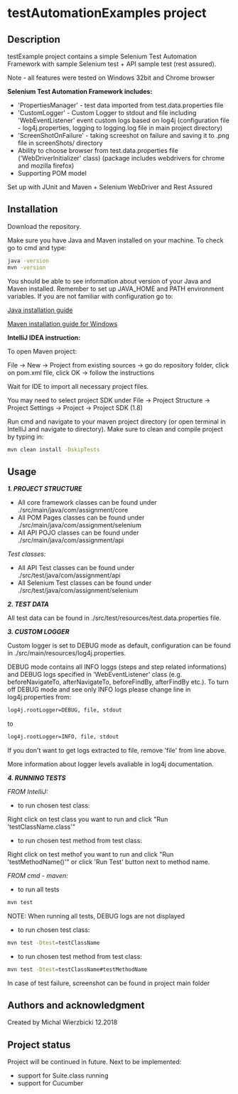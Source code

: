 # testAutomationExamples project

## Description

testExample project contains a simple Selenium Test Automation Framework with sample Selenium test + API sample test (rest assured).

 Note - all features were tested on Windows 32bit and Chrome browser

**Selenium Test Automation Framework includes:**
- 'PropertiesManager' - test data imported from test.data.properties file
- 'CustomLogger' - Custom Logger to stdout and file including 'WebEventListener' event custom logs based on log4j (configuration file - log4j.properties, logging to logging.log file in main project directory)
- 'ScreenShotOnFailure' - taking screeshot on failure and saving it to .png file in screenShots/ directory
- Ability to choose browser from test.data.properties file ('WebDriverInitializer' class) (package includes webdrivers for chrome and mozilla firefox)
- Supporting POM model

Set up with JUnit and Maven + Selenium WebDriver and Rest Assured

## Installation

Download the repository. 

Make sure you have Java and Maven installed on your machine. To check go to cmd and type:

```bash
java -version
mvn -version
```
You should be able to see information about version of your Java and Maven installed. Remember to set up JAVA_HOME and PATH environment variables. If you are not familiar with configuration go to:

[Java installation guide](https://docs.oracle.com/cd/E19509-01/820-3208/inst_cli_jdk_javahome_t/)

[Maven installation guide for Windows](https://www.mkyong.com/maven/how-to-install-maven-in-windows/)

**IntelliJ IDEA instruction:**

To open Maven project:

File -> New -> Project from existing sources -> go do repository folder, click on pom.xml file, click OK -> follow the instructions

Wait for IDE to import all necessary project files.

You may need to select project SDK under File -> Project Structure -> Project Settings -> Project -> Project SDK (1.8)

Run cmd and navigate to your maven project directory (or open terminal in IntelliJ and navigate to directory). Make sure to clean and compile project by typing in:

```bash
mvn clean install -DskipTests
```

## Usage

***1. PROJECT STRUCTURE***

- All core framework classes can be found under ./src/main/java/com/assignment/core
- All POM Pages classes can be found under ./src/main/java/com/assignment/selenium
- All API POJO classes can be found under ./src/main/java/com/assignment/api

*Test classes:*
- All API Test classes can be found under ./src/test/java/com/assignment/api
- All Selenium Test classes can be found under ./src/test/java/com/assignment/selenium

***2. TEST DATA***

All test data can be found in ./src/test/resources/test.data.properties file.

***3. CUSTOM LOGGER***

Custom logger is set to DEBUG mode as default, configuration can be found in ./src/main/resources/log4j.properties. 

DEBUG mode contains all INFO loggs (steps and step related informations) and DEBUG logs specified in 'WebEventListener' class (e.g. beforeNavigateTo, afterNavigateTo, beforeFindBy, afterFindBy etc.). To turn off DEBUG mode and see only INFO logs please change line in log4j.properties from:
```bash
log4j.rootLogger=DEBUG, file, stdout
```
to
```bash
log4j.rootLogger=INFO, file, stdout
```

If you don't want to get logs extracted to file, remove 'file' from line above.

More information about logger levels avaliable in log4j documentation.

***4. RUNNING TESTS***

*FROM IntelliJ:*

- to run chosen test class:

Right click on test class you want to run and click "Run 'testClassName.class'"

- to run chosen test method from test class:

Right click on test methof you want to run and click "Run 'testMethodName()'" or click 'Run Test' button next to method name.

*FROM cmd - maven:*

- to run all tests

```bash
mvn test
```
NOTE: When running all tests, DEBUG logs are not displayed
- to run chosen test class:

```bash
mvn test -Dtest=testClassName
```

- to run chosen test method from test class:

```bash
mvn test -Dtest=testClassName#testMethodName
```
In case of test failure, screenshot can be found in project main folder

## Authors and acknowledgment
Created by Michal Wierzbicki 12.2018

## Project status
Project will be continued in future.
Next to be implemented:

- support for Suite.class running
- support for Cucumber 
